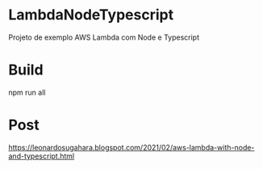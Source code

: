 # LambdaNodeTypescript
Projeto de exemplo AWS Lambda com Node e Typescript

# Build
npm run all

# Post
https://leonardosugahara.blogspot.com/2021/02/aws-lambda-with-node-and-typescript.html